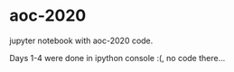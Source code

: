 # aoc-2020

jupyter notebook with aoc-2020 code.

Days 1-4 were done in ipython console :(, no code there...